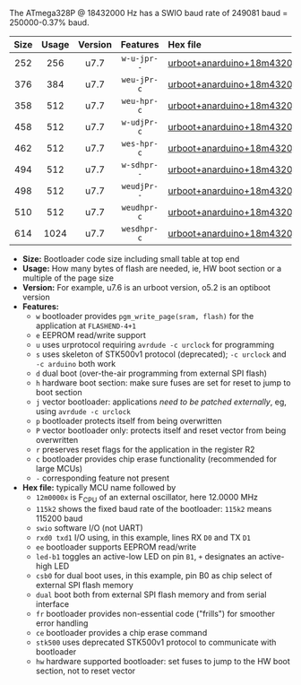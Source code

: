 The ATmega328P @ 18432000 Hz has a SWIO baud rate of 249081 baud = 250000-0.37% baud.

|Size|Usage|Version|Features|Hex file|
|:-:|:-:|:-:|:-:|:--|
|252|256|u7.7|`w-u-jpr--`|[urboot+anarduino+18m4320x++250k0_swio_rxd0_txd1_led+b1.hex](https://raw.githubusercontent.com/stefanrueger/urboot.hex/main/boards/anarduino/external_oscillator/fcpu+18m4320_Hz/br++250k0_bps/urboot+anarduino+18m4320x++250k0_swio_rxd0_txd1_led+b1.hex)|
|376|384|u7.7|`weu-jPr-c`|[urboot+anarduino+18m4320x++250k0_swio_rxd0_txd1_ee_led+b1_fr_ce.hex](https://raw.githubusercontent.com/stefanrueger/urboot.hex/main/boards/anarduino/external_oscillator/fcpu+18m4320_Hz/br++250k0_bps/urboot+anarduino+18m4320x++250k0_swio_rxd0_txd1_ee_led+b1_fr_ce.hex)|
|358|512|u7.7|`weu-hpr-c`|[urboot+anarduino+18m4320x++250k0_swio_rxd0_txd1_ee_led+b1_fr_ce_hw.hex](https://raw.githubusercontent.com/stefanrueger/urboot.hex/main/boards/anarduino/external_oscillator/fcpu+18m4320_Hz/br++250k0_bps/urboot+anarduino+18m4320x++250k0_swio_rxd0_txd1_ee_led+b1_fr_ce_hw.hex)|
|458|512|u7.7|`w-udjPr-c`|[urboot+anarduino+18m4320x++250k0_swio_rxd0_txd1_led+b1_csd5_dual_fr_ce.hex](https://raw.githubusercontent.com/stefanrueger/urboot.hex/main/boards/anarduino/external_oscillator/fcpu+18m4320_Hz/br++250k0_bps/urboot+anarduino+18m4320x++250k0_swio_rxd0_txd1_led+b1_csd5_dual_fr_ce.hex)|
|462|512|u7.7|`wes-hpr-c`|[urboot+anarduino+18m4320x++250k0_swio_rxd0_txd1_ee_led+b1_fr_ce_stk500_hw.hex](https://raw.githubusercontent.com/stefanrueger/urboot.hex/main/boards/anarduino/external_oscillator/fcpu+18m4320_Hz/br++250k0_bps/urboot+anarduino+18m4320x++250k0_swio_rxd0_txd1_ee_led+b1_fr_ce_stk500_hw.hex)|
|494|512|u7.7|`w-sdhpr--`|[urboot+anarduino+18m4320x++250k0_swio_rxd0_txd1_led+b1_csd5_dual_stk500_hw.hex](https://raw.githubusercontent.com/stefanrueger/urboot.hex/main/boards/anarduino/external_oscillator/fcpu+18m4320_Hz/br++250k0_bps/urboot+anarduino+18m4320x++250k0_swio_rxd0_txd1_led+b1_csd5_dual_stk500_hw.hex)|
|498|512|u7.7|`weudjPr--`|[urboot+anarduino+18m4320x++250k0_swio_rxd0_txd1_ee_led+b1_csd5_dual_fr.hex](https://raw.githubusercontent.com/stefanrueger/urboot.hex/main/boards/anarduino/external_oscillator/fcpu+18m4320_Hz/br++250k0_bps/urboot+anarduino+18m4320x++250k0_swio_rxd0_txd1_ee_led+b1_csd5_dual_fr.hex)|
|510|512|u7.7|`weudhpr-c`|[urboot+anarduino+18m4320x++250k0_swio_rxd0_txd1_ee_led+b1_csd5_dual_fr_ce_hw.hex](https://raw.githubusercontent.com/stefanrueger/urboot.hex/main/boards/anarduino/external_oscillator/fcpu+18m4320_Hz/br++250k0_bps/urboot+anarduino+18m4320x++250k0_swio_rxd0_txd1_ee_led+b1_csd5_dual_fr_ce_hw.hex)|
|614|1024|u7.7|`wesdhpr-c`|[urboot+anarduino+18m4320x++250k0_swio_rxd0_txd1_ee_led+b1_csd5_dual_fr_ce_stk500_hw.hex](https://raw.githubusercontent.com/stefanrueger/urboot.hex/main/boards/anarduino/external_oscillator/fcpu+18m4320_Hz/br++250k0_bps/urboot+anarduino+18m4320x++250k0_swio_rxd0_txd1_ee_led+b1_csd5_dual_fr_ce_stk500_hw.hex)|

- **Size:** Bootloader code size including small table at top end
- **Usage:** How many bytes of flash are needed, ie, HW boot section or a multiple of the page size
- **Version:** For example, u7.6 is an urboot version, o5.2 is an optiboot version
- **Features:**
  + `w` bootloader provides `pgm_write_page(sram, flash)` for the application at `FLASHEND-4+1`
  + `e` EEPROM read/write support
  + `u` uses urprotocol requiring `avrdude -c urclock` for programming
  + `s` uses skeleton of STK500v1 protocol (deprecated); `-c urclock` and `-c arduino` both work
  + `d` dual boot (over-the-air programming from external SPI flash)
  + `h` hardware boot section: make sure fuses are set for reset to jump to boot section
  + `j` vector bootloader: applications *need to be patched externally*, eg, using `avrdude -c urclock`
  + `p` bootloader protects itself from being overwritten
  + `P` vector bootloader only: protects itself and reset vector from being overwritten
  + `r` preserves reset flags for the application in the register R2
  + `c` bootloader provides chip erase functionality (recommended for large MCUs)
  + `-` corresponding feature not present
- **Hex file:** typically MCU name followed by
  + `12m0000x` is F<sub>CPU</sub> of an external oscillator, here 12.0000 MHz
  + `115k2` shows the fixed baud rate of the bootloader: `115k2` means 115200 baud
  + `swio` software I/O (not UART)
  + `rxd0 txd1` I/O using, in this example, lines RX `D0` and TX `D1`
  + `ee` bootloader supports EEPROM read/write
  + `led-b1` toggles an active-low LED on pin `B1`, `+` designates an active-high LED
  + `csb0` for dual boot uses, in this example, pin B0 as chip select of external SPI flash memory
  + `dual` boot both from external SPI flash memory and from serial interface
  + `fr` bootloader provides non-essential code ("frills") for smoother error handling
  + `ce` bootloader provides a chip erase command
  + `stk500` uses deprecated STK500v1 protocol to communicate with bootloader
  + `hw` hardware supported bootloader: set fuses to jump to the HW boot section, not to reset vector
